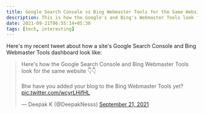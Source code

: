 ```yaml
---
title: Google Search Console vs Bing Webmaster Tools for the Same Website
description: This is how the Google's and Bing's Webmaster Tools look for the same website
date: 2021-09-21T06:55:14+05:30
tags: [tech, interesting]
---
```


Here's my recent tweet about how a site's Google Search Console and Bing Webmaster Tools dashboard look like:

<blockquote class="twitter-tweet"><p lang="en" dir="ltr">Here&#39;s how the Google Search Console and Bing Webmaster Tools look for the same website 👇👇 <br><br>Btw have you added your blog to the Bing Webmaster Tools yet? <a href="https://t.co/wcyrLHifHL">pic.twitter.com/wcyrLHifHL</a></p>&mdash; Deepak K (@DeepakNesss) <a href="https://twitter.com/DeepakNesss/status/1440119323557728260?ref_src=twsrc%5Etfw">September 21, 2021</a></blockquote> <script async src="https://platform.twitter.com/widgets.js" charset="utf-8"></script>